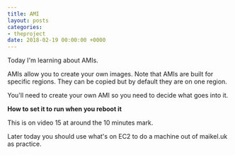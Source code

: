 ```yaml
---
title: AMI
layout: posts
categories:
- theproject
date: 2018-02-19 00:00:00 +0000
---
```

Today I'm learning about AMIs. 

AMIs allow you to create your own images. Note that AMIs are built for specific regions. They can be copied but by default they are on one region. 

You'll need to create your own AMI so you need to decide what goes into it. 

**How to set it to run when you reboot it**

This is on video 15 at around the 10 minutes mark. 

Later today you should use what's on EC2 to do a machine out of maikel.uk as practice. 